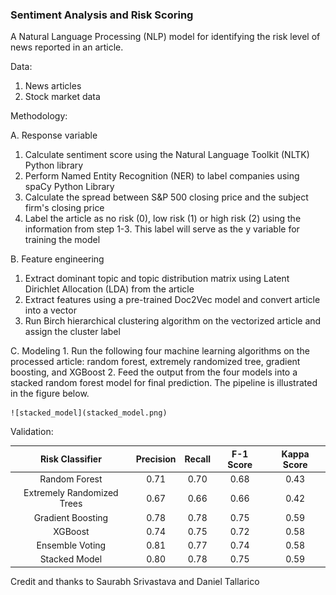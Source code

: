 ### Sentiment Analysis and Risk Scoring ###

A Natural Language Processing (NLP) model for identifying the risk level of news reported in an article.

Data:
1. News articles
2. Stock market data

Methodology:

A. Response variable
   1. Calculate sentiment score using the Natural Language Toolkit (NLTK) Python library
   2. Perform Named Entity Recognition (NER) to label companies using spaCy Python Library
   3. Calculate the spread between S&P 500 closing price and the subject firm's closing price 
   4. Label the article as no risk (0), low risk (1) or high risk (2) using the information from step 1-3. This label will serve as the y variable for training the model

B. Feature engineering
   1. Extract dominant topic and topic distribution matrix using Latent Dirichlet Allocation (LDA) from the article
   2. Extract features using a pre-trained Doc2Vec model and convert article into a vector
   3. Run Birch hierarchical clustering algorithm on the vectorized article and assign the cluster label

 C. Modeling
    1. Run the following four machine learning algorithms on the processed article: random forest, extremely randomized tree, gradient boosting, and XGBoost
    2. Feed the output from the four models into a stacked random forest model for final prediction. The pipeline is illustrated in the figure below.
    
    ![stacked_model](stacked_model.png)

Validation:

| Risk Classifier | Precision | Recall | F-1 Score | Kappa Score |
| :---: | :---: | :---: | :---: | :---: | 
| Random Forest | 0.71 | 0.70 | 0.68 | 0.43 |
| Extremely Randomized Trees | 0.67 | 0.66 | 0.66 | 0.42 |
| Gradient Boosting | 0.78 | 0.78 | 0.75 | 0.59 |
| XGBoost | 0.74 | 0.75 | 0.72 | 0.58 |
| Ensemble Voting | 0.81 | 0.77 | 0.74 | 0.58 |
| Stacked Model | 0.80 | 0.78 | 0.75 | 0.59 |

Credit and thanks to Saurabh Srivastava and Daniel Tallarico
